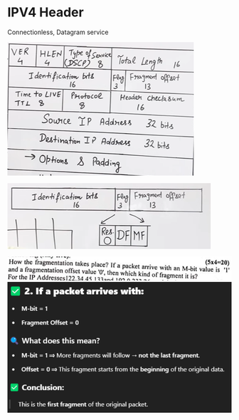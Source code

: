 # IPV4 Header

Connectionless, Datagram service

![alt text](image-37.png)

![alt text](image-38.png)

![alt text](image-39.png)
![alt text](image-40.png)